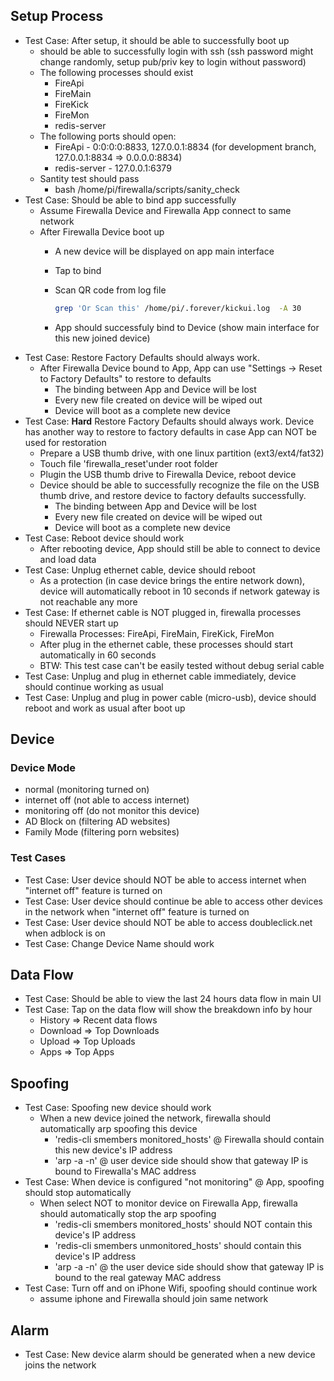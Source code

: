 ## Setup Process
* Test Case: After setup, it should be able to successfully boot up
  - should be able to successfully login with ssh (ssh password might change randomly, setup pub/priv key to login without password)
  - The following processes should exist
     - FireApi
     - FireMain
     - FireKick
     - FireMon
     - redis-server
  - The following ports should open:
     - FireApi - 0:0:0:0:8833, 127.0.0.1:8834 (for development branch, 127.0.0.1:8834 => 0.0.0.0:8834)
     - redis-server - 127.0.0.1:6379     
  - Santity test should pass
     - bash /home/pi/firewalla/scripts/sanity_check
* Test Case: Should be able to bind app successfully
  - Assume Firewalla Device and Firewalla App connect to same network
  - After Firewalla Device boot up
    - A new device will be displayed on app main interface
    - Tap to bind
    - Scan QR code from log file

       ```bash
       grep 'Or Scan this' /home/pi/.forever/kickui.log  -A 30
       ```

    - App should successfuly bind to Device (show main interface for this new joined device)
* Test Case: Restore Factory Defaults should always work.
  - After Firewalla Device bound to App, App can use "Settings -> Reset to Factory Defaults" to restore to defaults
       - The binding between App and Device will be lost
       - Every new file created on device will be wiped out
       - Device will boot as a complete new device
* Test Case: **Hard** Restore Factory Defaults should always work. Device has another way to restore to factory defaults in case App can NOT be used for restoration
  - Prepare a USB thumb drive, with one linux partition (ext3/ext4/fat32)
  - Touch file 'firewalla_reset'under root folder
  - Plugin the USB thumb drive to Firewalla Device, reboot device
  - Device should be able to successfully recognize the file on the USB thumb drive, and restore device to factory defaults successfully.
      - The binding between App and Device will be lost
      - Every new file created on device will be wiped out
      - Device will boot as a complete new device
* Test Case: Reboot device should work
  - After rebooting device, App should still be able to connect to device and load data
* Test Case: Unplug ethernet cable, device should reboot
  - As a protection (in case device brings the entire network down), device will automatically reboot in 10 seconds if network gateway is not reachable any more
* Test Case: If ethernet cable is NOT plugged in, firewalla processes should NEVER start up
  - Firewalla Processes: FireApi, FireMain, FireKick, FireMon
  - After plug in the ethernet cable, these processes should start automatically in 60 seconds
  - BTW: This test case can't be easily tested without debug serial cable
* Test Case: Unplug and plug in ethernet cable immediately, device should continue working as usual
* Test Case: Unplug and plug in power cable (micro-usb), device should reboot and work as usual after boot up
## Device
### Device Mode
  - normal (monitoring turned on)
  - internet off (not able to access internet)
  - monitoring off (do not monitor this device)
  - AD Block on (filtering AD websites)
  - Family Mode (filtering porn websites)
### Test Cases
* Test Case: User device should NOT be able to access internet when "internet off" feature is turned on
* Test Case: User device should continue be able to access other devices in the network when "internet off" feature is turned on
* Test Case: User device should NOT be able to access doubleclick.net when adblock is on
* Test Case: Change Device Name should work
## Data Flow
* Test Case: Should be able to view the last 24 hours data flow in main UI
* Test Case: Tap on the data flow will show the breakdown info by hour
  - History => Recent data flows
  - Download => Top Downloads
  - Upload => Top Uploads
  - Apps => Top Apps
## Spoofing
* Test Case: Spoofing new device should work
  - When a new device joined the network, firewalla should automatically arp spoofing this device
    - 'redis-cli smembers monitored_hosts' @ Firewalla should contain this new device's IP address
    -  'arp -a -n' @ user device side should show that gateway IP is bound to Firewalla's MAC address
* Test Case: When device is configured "not monitoring" @ App, spoofing should stop automatically
  - When select NOT to monitor device on Firewalla App, firewalla should automatically stop the arp spoofing
    - 'redis-cli smembers monitored_hosts' should NOT contain this device's IP address
    - 'redis-cli smembers unmonitored_hosts' should contain this device's IP address
    -  'arp -a -n' @ the user device side should show that gateway IP is bound to the real gateway MAC address
* Test Case: Turn off and on iPhone Wifi, spoofing should continue work
  - assume iphone and Firewalla should join same network
## Alarm
* Test Case: New device alarm should be generated when a new device joins the network
